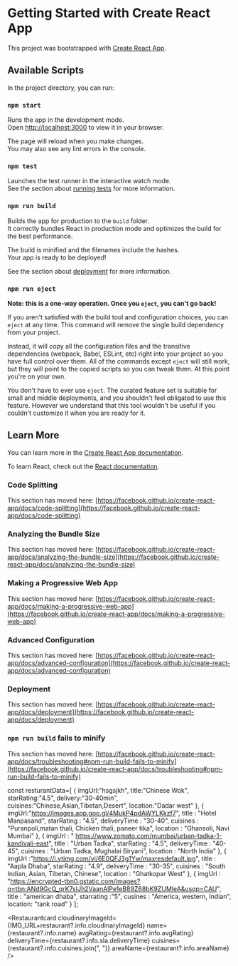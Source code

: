 # Getting Started with Create React App

This project was bootstrapped with [Create React App](https://github.com/facebook/create-react-app).

## Available Scripts

In the project directory, you can run:

### `npm start`

Runs the app in the development mode.\
Open [http://localhost:3000](http://localhost:3000) to view it in your browser.

The page will reload when you make changes.\
You may also see any lint errors in the console.

### `npm test`

Launches the test runner in the interactive watch mode.\
See the section about [running tests](https://facebook.github.io/create-react-app/docs/running-tests) for more information.

### `npm run build`

Builds the app for production to the `build` folder.\
It correctly bundles React in production mode and optimizes the build for the best performance.

The build is minified and the filenames include the hashes.\
Your app is ready to be deployed!

See the section about [deployment](https://facebook.github.io/create-react-app/docs/deployment) for more information.

### `npm run eject`

**Note: this is a one-way operation. Once you `eject`, you can't go back!**

If you aren't satisfied with the build tool and configuration choices, you can `eject` at any time. This command will remove the single build dependency from your project.

Instead, it will copy all the configuration files and the transitive dependencies (webpack, Babel, ESLint, etc) right into your project so you have full control over them. All of the commands except `eject` will still work, but they will point to the copied scripts so you can tweak them. At this point you're on your own.

You don't have to ever use `eject`. The curated feature set is suitable for small and middle deployments, and you shouldn't feel obligated to use this feature. However we understand that this tool wouldn't be useful if you couldn't customize it when you are ready for it.

## Learn More

You can learn more in the [Create React App documentation](https://facebook.github.io/create-react-app/docs/getting-started).

To learn React, check out the [React documentation](https://reactjs.org/).

### Code Splitting

This section has moved here: [https://facebook.github.io/create-react-app/docs/code-splitting](https://facebook.github.io/create-react-app/docs/code-splitting)

### Analyzing the Bundle Size

This section has moved here: [https://facebook.github.io/create-react-app/docs/analyzing-the-bundle-size](https://facebook.github.io/create-react-app/docs/analyzing-the-bundle-size)

### Making a Progressive Web App

This section has moved here: [https://facebook.github.io/create-react-app/docs/making-a-progressive-web-app](https://facebook.github.io/create-react-app/docs/making-a-progressive-web-app)

### Advanced Configuration

This section has moved here: [https://facebook.github.io/create-react-app/docs/advanced-configuration](https://facebook.github.io/create-react-app/docs/advanced-configuration)

### Deployment

This section has moved here: [https://facebook.github.io/create-react-app/docs/deployment](https://facebook.github.io/create-react-app/docs/deployment)

### `npm run build` fails to minify

This section has moved here: [https://facebook.github.io/create-react-app/docs/troubleshooting#npm-run-build-fails-to-minify](https://facebook.github.io/create-react-app/docs/troubleshooting#npm-run-build-fails-to-minify)


const resturantData=[
	{
		imgUrl:"hsgsjkh",
		title:"Chinese Wok",
		starRating:"4.5",
		delivery:"30-40min",
		cuisines:"Chinese,Asian,Tibetan,Desert",
		location:"Dadar west"
	},
	{
     imgUrl:"https://images.app.goo.gl/4MukP4pdAWYLKkzf7",
      title : "Hotel Manpasand",
      starRating : "4.5",
      deliveryTime : "30-40",
      cuisines : "Puranpoli,matan thali, Chicken thali, paneer tika",
      location : "Ghansoli, Navi Mumbai" 
    },
    {
      imgUrl : " https://www.zomato.com/mumbai/urban-tadka-1-kandivali-east",
      title : "Urban Tadka",
      starRating : "4.5",
      deliveryTime : "40-45",
      cuisines : "Urban Tadka, Mughalai Biryani",
      location : "North India"
    },
    {
      imgUrl :"https://i.ytimg.com/vi/6E0QFJ3g1Yw/maxresdefault.jpg",
      title : "Aapla Dhaba",
      starRating : "4.9",
      deliveryTime : "30-35",
      cuisines : "South Indian, Asian, Tibetan, Chinese",
      location : "Ghatkopar West"
    },
	{
	imgUrl : "https://encrypted-tbn0.gstatic.com/images?q=tbn:ANd9GcQ_qrK7sIJh2VaanAlPe1eB89Z68bK9ZUMleA&usqp=CAU",
	title : "american dhaba",
	starrating :"5",
	cusines : "America, western, Indian",
	location: "tank road"
	}
		];



<Restaurantcard 
                                cloudinaryImageId={IMG_URL+restaurant?.info.cloudinaryImageId}
                                name={restaurant?.info.name}
                                avgRating={restaurant?.info.avgRating}
                                deliveryTime={restaurant?.info.sla.deliveryTime}
                                cuisines={restaurant?.info.cuisines.join(", ")}
                                areaName={restaurant?.info.areaName}
                            /> 